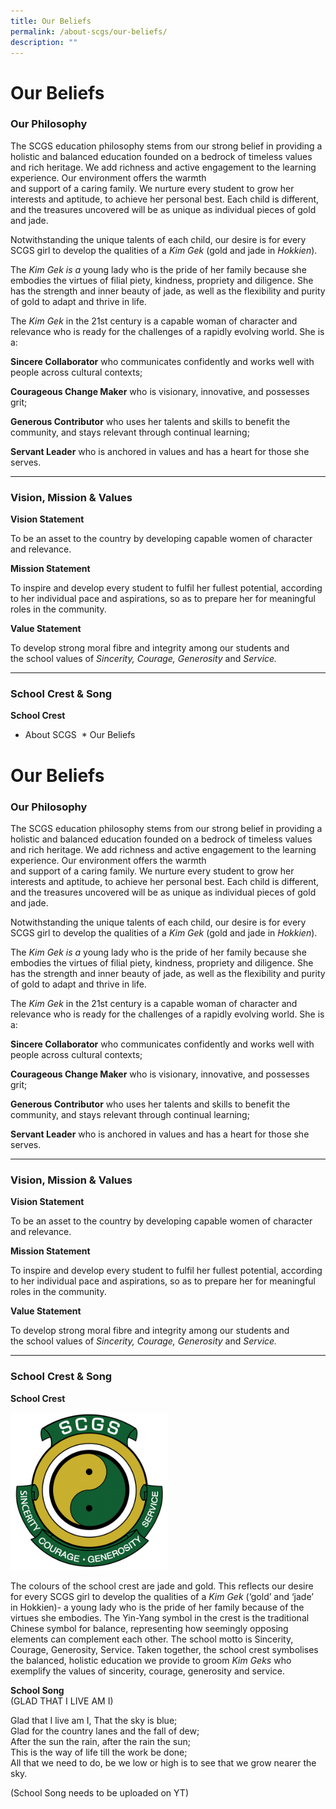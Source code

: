 ```yaml
---
title: Our Beliefs
permalink: /about-scgs/our-beliefs/
description: ""
---
```

# **Our Beliefs**

### Our Philosophy

The SCGS education philosophy stems from our strong belief in providing a holistic and balanced education founded on a bedrock of timeless values and rich heritage. We add richness and active engagement to the learning experience. Our environment offers the warmth and support of a caring family. We nurture every student to grow her interests and aptitude, to achieve her personal best. Each child is different, and the treasures uncovered will be as unique as individual pieces of gold and jade.

Notwithstanding the unique talents of each child, our desire is for every SCGS girl to develop the qualities of a _Kim Gek_ (gold and jade in _Hokkien_).

The _Kim Gek is a_ young lady who is the pride of her family because she embodies the virtues of filial piety, kindness, propriety and diligence. She has the strength and inner beauty of jade, as well as the flexibility and purity of gold to adapt and thrive in life.

The _Kim Gek_ in the 21st century is a capable woman of character and relevance who is ready for the challenges of a rapidly evolving world. She is a:

**Sincere Collaborator** who communicates confidently and works well with people across cultural contexts;

**Courageous Change Maker** who is visionary, innovative, and possesses grit;  

**Generous Contributor** who uses her talents and skills to benefit the community, and stays relevant through continual learning;

**Servant Leader** who is anchored in values and has a heart for those she serves.

--------------------------------------------------------------------

### Vision, Mission & Values

**Vision Statement**

To be an asset to the country by developing capable women of character and relevance.

**Mission Statement**

To inspire and develop every student to fulfil her fullest potential, according to her individual pace and aspirations, so as to prepare her for meaningful roles in the community.

**Value Statement**

To develop strong moral fibre and integrity among our students and the school values of _Sincerity, Courage, Generosity_ and _Service._

----------------------------------------------------------------------

### School Crest & Song

**School Crest**

*   About SCGS
 *   Our Beliefs

Our Beliefs
===========

### Our Philosophy

The SCGS education philosophy stems from our strong belief in providing a holistic and balanced education founded on a bedrock of timeless values and rich heritage. We add richness and active engagement to the learning experience. Our environment offers the warmth and support of a caring family. We nurture every student to grow her interests and aptitude, to achieve her personal best. Each child is different, and the treasures uncovered will be as unique as individual pieces of gold and jade.

Notwithstanding the unique talents of each child, our desire is for every SCGS girl to develop the qualities of a _Kim Gek_ (gold and jade in _Hokkien_).

The _Kim Gek is a_ young lady who is the pride of her family because she embodies the virtues of filial piety, kindness, propriety and diligence. She has the strength and inner beauty of jade, as well as the flexibility and purity of gold to adapt and thrive in life.

The _Kim Gek_ in the 21st century is a capable woman of character and relevance who is ready for the challenges of a rapidly evolving world. She is a:

**Sincere Collaborator** who communicates confidently and works well with people across cultural contexts;

**Courageous Change Maker** who is visionary, innovative, and possesses grit;  

**Generous Contributor** who uses her talents and skills to benefit the community, and stays relevant through continual learning;

**Servant Leader** who is anchored in values and has a heart for those she serves.

* * *

### Vision, Mission & Values

**Vision Statement**

To be an asset to the country by developing capable women of character and relevance.

**Mission Statement**

To inspire and develop every student to fulfil her fullest potential, according to her individual pace and aspirations, so as to prepare her for meaningful roles in the community.

**Value Statement**

To develop strong moral fibre and integrity among our students and the school values of _Sincerity, Courage, Generosity_ and _Service._

* * *

### School Crest & Song

**School Crest**

<img src="/images/SCGS-version-3_3_2-final-1-300x300.png" 
     style="width:50%">

The colours of the school crest are jade and gold. This reflects our desire for every SCGS girl to develop the qualities of a _Kim Gek_ (‘gold’ and ‘jade’ in Hokkien)- a young lady who is the pride of her family because of the virtues she embodies. The Yin-Yang symbol in the crest is the traditional Chinese symbol for balance, representing how seemingly opposing elements can complement each other. The school motto is Sincerity, Courage, Generosity, Service. Taken together, the school crest symbolises the balanced, holistic education we provide to groom _Kim Geks_ who exemplify the values of sincerity, courage, generosity and service.

**School Song**  
(GLAD THAT I LIVE AM I)

Glad that I live am I, That the sky is blue;  
Glad for the country lanes and the fall of dew;  
After the sun the rain, after the rain the sun;  
This is the way of life till the work be done;  
All that we need to do, be we low or high is to see that we grow nearer the sky.

(School Song needs to be uploaded on YT)
